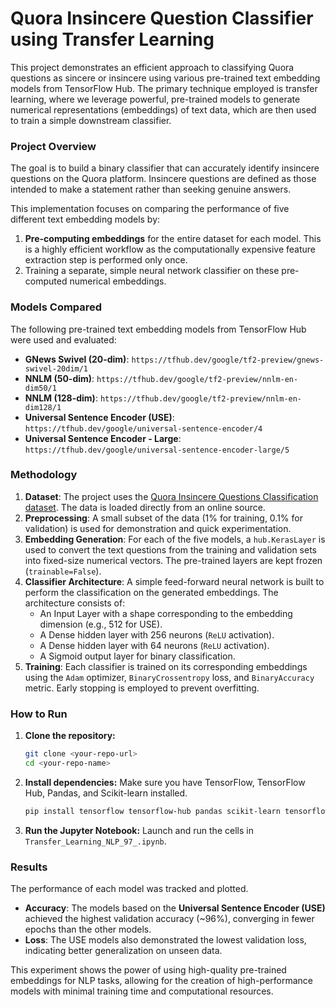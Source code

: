 # Quora Insincere Question Classifier using Transfer Learning

This project demonstrates an efficient approach to classifying Quora questions as sincere or insincere using various pre-trained text embedding models from TensorFlow Hub. The primary technique employed is transfer learning, where we leverage powerful, pre-trained models to generate numerical representations (embeddings) of text data, which are then used to train a simple downstream classifier.

### Project Overview

The goal is to build a binary classifier that can accurately identify insincere questions on the Quora platform. Insincere questions are defined as those intended to make a statement rather than seeking genuine answers.

This implementation focuses on comparing the performance of five different text embedding models by:
1.  **Pre-computing embeddings** for the entire dataset for each model. This is a highly efficient workflow as the computationally expensive feature extraction step is performed only once.
2.  Training a separate, simple neural network classifier on these pre-computed numerical embeddings.

### Models Compared

The following pre-trained text embedding models from TensorFlow Hub were used and evaluated:
* **GNews Swivel (20-dim)**: `https://tfhub.dev/google/tf2-preview/gnews-swivel-20dim/1`
* **NNLM (50-dim)**: `https://tfhub.dev/google/tf2-preview/nnlm-en-dim50/1`
* **NNLM (128-dim)**: `https://tfhub.dev/google/tf2-preview/nnlm-en-dim128/1`
* **Universal Sentence Encoder (USE)**: `https://tfhub.dev/google/universal-sentence-encoder/4`
* **Universal Sentence Encoder - Large**: `https://tfhub.dev/google/universal-sentence-encoder-large/5`

### Methodology

1.  **Dataset**: The project uses the [Quora Insincere Questions Classification dataset](https://www.kaggle.com/c/quora-insincere-questions-classification). The data is loaded directly from an online source.
2.  **Preprocessing**: A small subset of the data (1% for training, 0.1% for validation) is used for demonstration and quick experimentation.
3.  **Embedding Generation**: For each of the five models, a `hub.KerasLayer` is used to convert the text questions from the training and validation sets into fixed-size numerical vectors. The pre-trained layers are kept frozen (`trainable=False`).
4.  **Classifier Architecture**: A simple feed-forward neural network is built to perform the classification on the generated embeddings. The architecture consists of:
    * An Input Layer with a shape corresponding to the embedding dimension (e.g., 512 for USE).
    * A Dense hidden layer with 256 neurons (`ReLU` activation).
    * A Dense hidden layer with 64 neurons (`ReLU` activation).
    * A Sigmoid output layer for binary classification.
5.  **Training**: Each classifier is trained on its corresponding embeddings using the `Adam` optimizer, `BinaryCrossentropy` loss, and `BinaryAccuracy` metric. Early stopping is employed to prevent overfitting.

### How to Run

1.  **Clone the repository:**
    ```bash
    git clone <your-repo-url>
    cd <your-repo-name>
    ```
2.  **Install dependencies:** Make sure you have TensorFlow, TensorFlow Hub, Pandas, and Scikit-learn installed.
    ```bash
    pip install tensorflow tensorflow-hub pandas scikit-learn tensorflow-docs
    ```
3.  **Run the Jupyter Notebook:** Launch and run the cells in `Transfer_Learning_NLP_97_.ipynb`.

### Results

The performance of each model was tracked and plotted.

* **Accuracy**: The models based on the **Universal Sentence Encoder (USE)** achieved the highest validation accuracy (~96%), converging in fewer epochs than the other models.
* **Loss**: The USE models also demonstrated the lowest validation loss, indicating better generalization on unseen data.

This experiment shows the power of using high-quality pre-trained embeddings for NLP tasks, allowing for the creation of high-performance models with minimal training time and computational resources.
